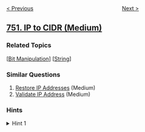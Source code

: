 <!--|This file generated by command(leetcode description); DO NOT EDIT.    |-->
<!--+----------------------------------------------------------------------+-->
<!--|@author    openset <openset.wang@gmail.com>                           |-->
<!--|@link      https://github.com/openset                                 |-->
<!--|@home      https://github.com/openset/leetcode                        |-->
<!--+----------------------------------------------------------------------+-->

[< Previous](../number-of-corner-rectangles "Number Of Corner Rectangles")
　　　　　　　　　　　　　　　　
[Next >](../open-the-lock "Open the Lock")

## [751. IP to CIDR (Medium)](https://leetcode.com/problems/ip-to-cidr "IP 到 CIDR")



### Related Topics
  [[Bit Manipulation](../../tag/bit-manipulation/README.md)]
  [[String](../../tag/string/README.md)]

### Similar Questions
  1. [Restore IP Addresses](../restore-ip-addresses) (Medium)
  1. [Validate IP Address](../validate-ip-address) (Medium)

### Hints
<details>
<summary>Hint 1</summary>
Convert the ip addresses to and from (long) integers.  You want to know what is the most addresses you can put in this block starting from the "start" ip, up to n.  It is the smallest between the lowest bit of start and the highest bit of n.  Then, repeat this process with a new start and n.
</details>

